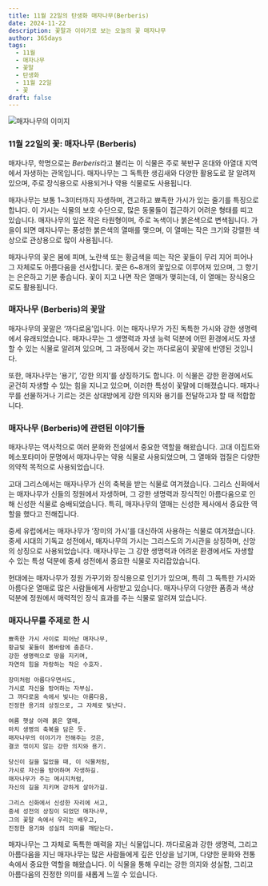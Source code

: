 ```yaml
---
title: 11월 22일의 탄생화 매자나무(Berberis)
date: 2024-11-22
description: 꽃말과 이야기로 보는 오늘의 꽃 매자나무
author: 365days
tags:
  - 11월
  - 매자나무
  - 꽃말
  - 탄생화
  - 11월 22일
  - 꽃
draft: false
---
```


![매자나무의 이미지](https://cdn.pixabay.com/photo/2023/06/01/07/04/flowers-8032934_640.jpg#center)


### 11월 22일의 꽃: 매자나무 (Berberis)

매자나무, 학명으로는 *Berberis*라고 불리는 이 식물은 주로 북반구 온대와 아열대 지역에서 자생하는 관목입니다. 매자나무는 그 독특한 생김새와 다양한 활용도로 잘 알려져 있으며, 주로 장식용으로 사용되거나 약용 식물로도 사용됩니다.

매자나무는 보통 1~3미터까지 자생하며, 견고하고 뾰족한 가시가 있는 줄기를 특징으로 합니다. 이 가시는 식물의 보호 수단으로, 많은 동물들이 접근하기 어려운 형태를 띠고 있습니다. 매자나무의 잎은 작은 타원형이며, 주로 녹색이나 붉은색으로 변색됩니다. 가을이 되면 매자나무는 풍성한 붉은색의 열매를 맺으며, 이 열매는 작은 크기와 강렬한 색상으로 관상용으로 많이 사용됩니다.

매자나무의 꽃은 봄에 피며, 노란색 또는 황금색을 띠는 작은 꽃들이 무리 지어 피어나 그 자체로도 아름다움을 선사합니다. 꽃은 6~8개의 꽃잎으로 이루어져 있으며, 그 향기는 은은하고 기분 좋습니다. 꽃이 지고 나면 작은 열매가 맺히는데, 이 열매는 장식용으로도 활용됩니다.

### 매자나무 (Berberis)의 꽃말

매자나무의 꽃말은 ‘까다로움’입니다. 이는 매자나무가 가진 독특한 가시와 강한 생명력에서 유래되었습니다. 매자나무는 그 생명력과 자생 능력 덕분에 어떤 환경에서도 자생할 수 있는 식물로 알려져 있으며, 그 과정에서 갖는 까다로움이 꽃말에 반영된 것입니다.

또한, 매자나무는 ‘용기’, ‘강한 의지’를 상징하기도 합니다. 이 식물은 강한 환경에서도 굳건히 자생할 수 있는 힘을 지니고 있으며, 이러한 특성이 꽃말에 더해졌습니다. 매자나무를 선물하거나 기르는 것은 상대방에게 강한 의지와 용기를 전달하고자 할 때 적합합니다.

### 매자나무 (Berberis)에 관련된 이야기들

매자나무는 역사적으로 여러 문화와 전설에서 중요한 역할을 해왔습니다. 고대 이집트와 메소포타미아 문명에서 매자나무는 약용 식물로 사용되었으며, 그 열매와 껍질은 다양한 의약적 목적으로 사용되었습니다.

고대 그리스에서는 매자나무가 신의 축복을 받는 식물로 여겨졌습니다. 그리스 신화에서는 매자나무가 신들의 정원에서 자생하며, 그 강한 생명력과 장식적인 아름다움으로 인해 신성한 식물로 숭배되었습니다. 특히, 매자나무의 열매는 신성한 제사에서 중요한 역할을 했다고 전해집니다.

중세 유럽에서는 매자나무가 ‘장미의 가시’를 대신하여 사용하는 식물로 여겨졌습니다. 중세 시대의 기독교 성전에서, 매자나무의 가시는 그리스도의 가시관을 상징하며, 신앙의 상징으로 사용되었습니다. 매자나무는 그 강한 생명력과 어려운 환경에서도 자생할 수 있는 특성 덕분에 중세 성전에서 중요한 식물로 자리잡았습니다.

현대에는 매자나무가 정원 가꾸기와 장식용으로 인기가 있으며, 특히 그 독특한 가시와 아름다운 열매로 많은 사람들에게 사랑받고 있습니다. 매자나무의 다양한 품종과 색상 덕분에 정원에서 매력적인 장식 효과를 주는 식물로 알려져 있습니다.

### 매자나무를 주제로 한 시

	뾰족한 가시 사이로 피어난 매자나무,
	황금빛 꽃들이 봄바람에 춤춘다.
	강한 생명력으로 땅을 지키며,
	자연의 힘을 자랑하는 작은 수호자.
	
	장미처럼 아름다우면서도,
	가시로 자신을 방어하는 자부심.
	그 까다로움 속에서 빛나는 아름다움,
	진정한 용기의 상징으로, 그 자체로 빛난다.
	
	여름 햇살 아래 붉은 열매,
	마치 생명의 축복을 담은 듯.
	매자나무의 이야기가 전해주는 것은,
	결코 꺾이지 않는 강한 의지와 용기.
	
	당신이 길을 잃었을 때, 이 식물처럼,
	가시로 자신을 방어하며 자생하길.
	매자나무가 주는 메시지처럼,
	자신의 길을 지키며 강하게 살아가길.
	
	그리스 신화에서 신성한 자리에 서고,
	중세 성전의 상징이 되었던 매자나무,
	그의 꽃말 속에서 우리는 배우고,
	진정한 용기와 성실의 의미를 깨닫는다.

매자나무는 그 자체로 독특한 매력을 지닌 식물입니다. 까다로움과 강한 생명력, 그리고 아름다움을 지닌 매자나무는 많은 사람들에게 깊은 인상을 남기며, 다양한 문화와 전통 속에서 중요한 역할을 해왔습니다. 이 식물을 통해 우리는 강한 의지와 성실함, 그리고 아름다움의 진정한 의미를 새롭게 느낄 수 있습니다.

